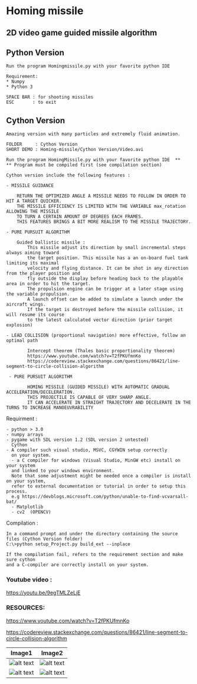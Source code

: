 # Homing missile

## 2D video game guided missile algorithm

## Python Version
```
Run the program Homingmissile.py with your favorite python IDE 

Requirement: 
* Numpy
* Python 3

SPACE BAR : for shooting missiles 
ESC       : to exit 
```

## Cython Version 
```
Amazing version with many particles and extremely fluid animation.

FOLDER     : Cython Version
SHORT DEMO : Homing-missile/Cython Version/Video.avi

Run the program HomingMissile.py with your favorite python IDE  ** 
** Program must be compiled first (see compilation section)

Cython version include the following features : 

- MISSILE GUIDANCE
    
    RETURN THE OPTIMIZED ANGLE A MISSILE NEEDS TO FOLLOW IN ORDER TO HIT A TARGET QUICKER.
    THE MISSILE EFFICIENCY IS LIMITED WITH THE VARIABLE max_rotation ALLOWING THE MISSILE 
    TO TURN A CERTAIN AMOUNT OF DEGREES EACH FRAMES. 
    THIS FEATURES BRINGS A BIT MORE REALISM TO THE MISSILE TRAJECTORY.
    
- PURE PURSUIT ALGORITHM

    Guided ballistic missile :
        This missile adjust its direction by small incremental steps always aiming toward
        the target position. This missile has a an on-board fuel tank limiting its maximal
        velocity and flying distance. It can be shot in any direction from the player position and
        fly outside the display before heading back to the playable area in order to hit the target.
        The propulsion engine can be trigger at a later stage using the variable propulsion.
        A launch offset can be added to simulate a launch under the aircraft wings.
        If the target is destroyed before the missile collision, it will resume its course
        to the latest calculated vector direction (prior target explosion)    
    
- LEAD COLLISION (proportional navigation) more effective, follow an optimal path

        Intercept theorem (Thales basic proportionality theorem)
        https://www.youtube.com/watch?v=T2fPKUfmnKo
        https://codereview.stackexchange.com/questions/86421/line-segment-to-circle-collision-algorithm

 - PURE PURSUIT ALGORITHM
 
        HOMING MISSILE (GUIDED MISSILE) WITH AUTOMATIC GRADUAL ACCELERATION/DECELERATION.
        THIS PROJECTILE IS CAPABLE OF VERY SHARP ANGLE.
        IT CAN ACCELERATE IN STRAIGHT TRAJECTORY AND DECELERATE IN THE TURNS TO INCREASE MANOEUVRABILITY
```

Requirment :

```
- python > 3.0
- numpy arrays
- pygame with SDL version 1.2 (SDL version 2 untested)
  Cython
- A compiler such visual studio, MSVC, CGYWIN setup correctly
  on your system.
  - a C compiler for windows (Visual Studio, MinGW etc) install on your system 
  and linked to your windows environment.
  Note that some adjustment might be needed once a compiler is install on your system, 
  refer to external documentation or tutorial in order to setup this process.
  e.g https://devblogs.microsoft.com/python/unable-to-find-vcvarsall-bat/
  - Matplotlib
  - cv2  (OPENCV)
```

Compilation :

```
In a command prompt and under the directory containing the source files (Cython Version folder)
C:\>python setup_Project.py build_ext --inplace

If the compilation fail, refers to the requirement section and make sure cython 
and a C-compiler are correctly install on your system. 
```

### Youtube video : 
https://youtu.be/9egTMLZeLjE

### RESOURCES:

https://www.youtube.com/watch?v=T2fPKUfmnKo

https://codereview.stackexchange.com/questions/86421/line-segment-to-circle-collision-algorithm

Image1                                           |                     Image2                                 
-------------------------------------------------|---------------------------------------------------
![alt text](https://github.com/yoyoberenguer/Homing-missile-/blob/master/Screendump439.png) | ![alt text](https://github.com/yoyoberenguer/Homing-missile-/blob/master/Screendump456.png) 
![alt text](https://github.com/yoyoberenguer/Homing-missile-/blob/master/Screendump121.png) | ![alt text](https://github.com/yoyoberenguer/Homing-missile-/blob/master/Screendump595.png)
